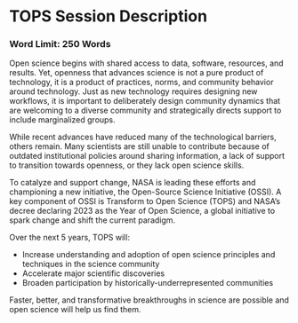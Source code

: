 # TOPS Session Description
### Word Limit: 250 Words

Open science begins with shared access to data, software, resources, and results. Yet, openness that advances science is not a pure product of technology, it is a product of practices, norms, and community behavior around technology. Just as new technology requires designing new workflows, it is important to deliberately design community dynamics that are welcoming to a diverse community and strategically directs support to include marginalized groups. 

While recent advances have reduced many of the technological barriers, others remain. Many scientists are still unable to contribute because of outdated institutional policies around sharing information, a lack of support to transition towards openness, or they lack open science skills. 

To catalyze and support change, NASA is leading these efforts and championing a new initiative, the Open-Source Science Initiative (OSSI). A key component of OSSI is Transform to Open Science (TOPS) and NASA’s decree declaring 2023 as the Year of Open Science, a global initiative to spark change and shift the current paradigm. 

Over the next 5 years, TOPS will:
- Increase understanding and adoption of open science principles and techniques in the science community
- Accelerate major scientific discoveries 
- Broaden participation by historically-underrepresented communities 

Faster, better, and transformative breakthroughs in science are possible and open science will help us find them. 
